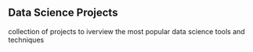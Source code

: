 ## Data Science Projects

collection of projects to iverview the most popular data science tools and techniques 
 





